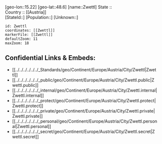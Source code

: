 ﻿---
location: [48.6,15.22] 
mapzoom: [7,12] 
mapmarker: city 
type: City
tags:
- geo/City


SpocWebEntityId: 35860
isDeleted: false
confidential: public

---
[geo-lon::15.22] 
[geo-lat::48.6] 
[name::Zwettl] 
State ::  
Country :: [[Austria]]  
[StateId::] 
[Population::] 
[Unknown::] 


```leaflet
id: Zwettl
coordinates: [[Zwettl]] 
markerFile: [[Zwettl]] 
defaultZoom: 11 
maxZoom: 18
```


## Confidential Links & Embeds: 
- [[../../../../../../_Standards/geo/Continent/Europe/Austria/City/Zwettl|Zwettl]] 
- [[../../../../../../_public/geo/Continent/Europe/Austria/City/Zwettl.public|Zwettl.public]] 
- [[../../../../../../_internal/geo/Continent/Europe/Austria/City/Zwettl.internal|Zwettl.internal]] 
- [[../../../../../../_protect/geo/Continent/Europe/Austria/City/Zwettl.protect|Zwettl.protect]] 
- [[../../../../../../_private/geo/Continent/Europe/Austria/City/Zwettl.private|Zwettl.private]] 
- [[../../../../../../_personal/geo/Continent/Europe/Austria/City/Zwettl.personal|Zwettl.personal]] 
- [[../../../../../../_secret/geo/Continent/Europe/Austria/City/Zwettl.secret|Zwettl.secret]] 
